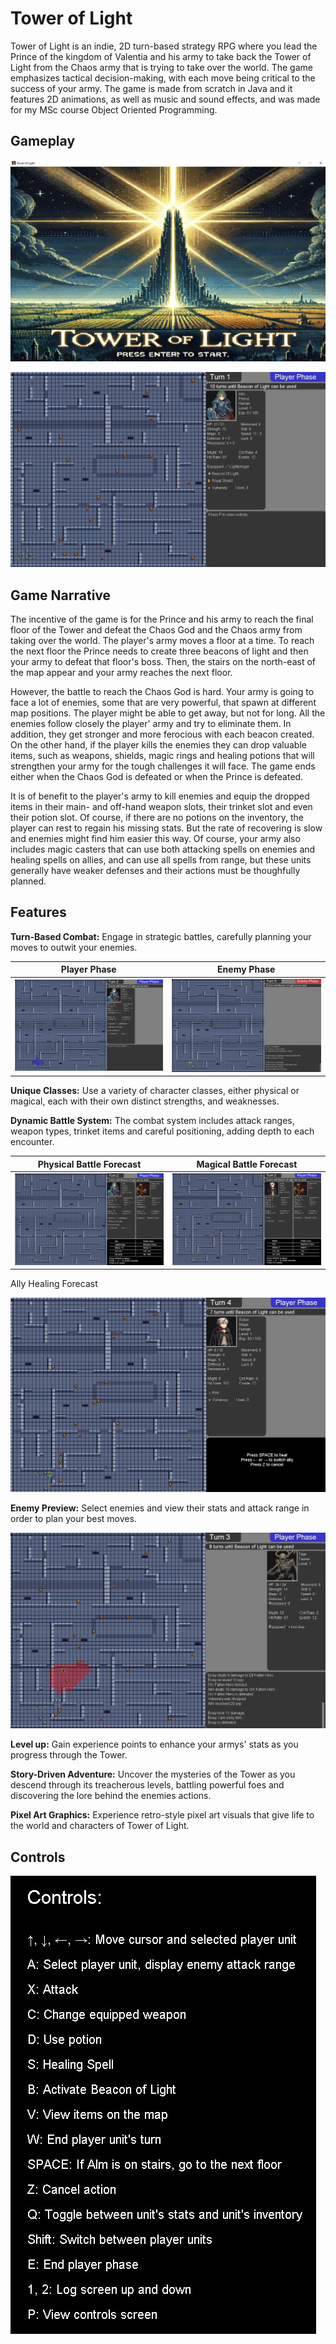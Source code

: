 # Tower of Light

Tower of Light is an indie, 2D turn-based strategy RPG where you lead the Prince of the kingdom of Valentia and his army to take back the Tower of Light from the Chaos army that is trying to take over the world. The game emphasizes tactical decision-making, with each move being critical to the success of your army. The game is made from scratch in Java and it features 2D animations, as well as music and sound effects, and was made for my MSc course Object Oriented Programming.

## Gameplay

![Start_screen.jpg](README/Start_screen.jpg) 

![Gameplay_1.jpg](README/Gameplay_1.jpg) 

## Game Narrative

The incentive of the game is for the Prince and his army to reach the final floor of the Tower and defeat the Chaos God and the Chaos army from taking over the world.
The player's army moves a floor at a time. To reach the next floor the Prince needs to create three beacons of light and then your army to defeat that floor's boss. 
Then, the stairs on the north-east of the map appear and your army reaches the next floor.

However, the battle to reach the Chaos God is hard. Your army is going to face a lot of enemies, some that are very powerful, that spawn at different map positions.
The player might be able to get away, but not for long. All the enemies follow closely the player' army and try to eliminate them.  In addition, they get stronger 
and more ferocious with each beacon created. On the other hand, if the player kills the enemies they can drop valuable items, such as weapons, shields, magic rings
and healing potions that will strengthen your army for the tough challenges it will face. The game ends either when the Chaos God is defeated or when the Prince 
is defeated.

It is of benefit to the player's army to kill enemies and equip the dropped items in their main- and off-hand weapon slots, their trinket slot and even their
potion slot. Of course, if there are no potions on the inventory, the player can rest to regain his missing stats. But the rate of recovering is slow and 
enemies might find him easier this way. Of course, your army also includes magic casters that can use both attacking spells on enemies and healing spells on 
allies, and can use all spells from range, but these units generally have weaker defenses and their actions must be thoughfully planned. 

## Features

**Turn-Based Combat:** Engage in strategic battles, carefully planning your moves to outwit your enemies.

| Player Phase                                       | Enemy Phase                      |
|---------------------------------                   |---------------------------------|
| ![Player_Movement.jpg](README/Player_Movement.jpg) | ![Enemy_Phase.jpg](README/Enemy_Phase.jpg) |

**Unique Classes:** Use a variety of character classes, either physical or magical, each with their own distinct strengths, and weaknesses.

**Dynamic Battle System:** The combat system includes attack ranges, weapon types, trinket items and careful positioning, adding depth to each encounter.

| Physical Battle Forecast                           | Magical Battle Forecast                      |
|---------------------------------                   |---------------------------------|
| ![Battle_Phase.jpg](README/Battle_Phase.jpg) | ![Magic_Attack.jpg](README/Magic_Attack.jpg) |

Ally Healing Forecast                                 
            
![Ally_Heal.jpg](README/Ally_Heal.jpg) 

**Enemy Preview:** Select enemies and view their stats and attack range in order to plan your best moves.

![Enemy_Range.jpg](README/Enemy_Range.jpg) 

**Level up:** Gain experience points to enhance your armys' stats as you progress through the Tower.

**Story-Driven Adventure:** Uncover the mysteries of the Tower as you descend through its treacherous levels, battling powerful foes and discovering the lore
behind the enemies actions.

**Pixel Art Graphics:** Experience retro-style pixel art visuals that give life to the world and characters of Tower of Light.

## Controls

![Controls.jpg](README/Controls.jpg) 
